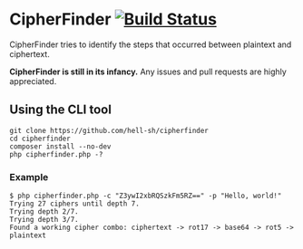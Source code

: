 # CipherFinder [![Build Status](https://travis-ci.org/hell-sh/cipherfinder.svg?branch=master)](https://travis-ci.org/hell-sh/cipherfinder)

CipherFinder tries to identify the steps that occurred between plaintext and ciphertext.

**CipherFinder is still in its infancy.** Any issues and pull requests are highly appreciated.

## Using the CLI tool

	git clone https://github.com/hell-sh/cipherfinder
	cd cipherfinder
	composer install --no-dev
	php cipherfinder.php -?

### Example

    $ php cipherfinder.php -c "Z3ywI2xbRQSzkFm5RZ==" -p "Hello, world!"
    Trying 27 ciphers until depth 7.
    Trying depth 2/7.
    Trying depth 3/7.
    Found a working cipher combo: ciphertext -> rot17 -> base64 -> rot5 -> plaintext
